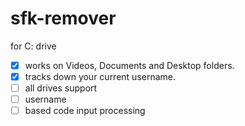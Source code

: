 # sfk-remover
for C: drive

- [x] works on Videos, Documents and Desktop folders.
- [x] tracks down your current username.
- [ ] all drives support
- [ ] username
- [ ] based code input processing
